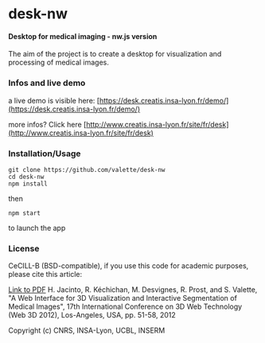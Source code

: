 desk-nw
======

#### Desktop for medical imaging - nw.js version ####

The aim of the project is to create a desktop for visualization and processing of medical images.

### Infos and live demo ###

a live demo is visible here: [https://desk.creatis.insa-lyon.fr/demo/](https://desk.creatis.insa-lyon.fr/demo/)

more infos? Click here [http://www.creatis.insa-lyon.fr/site/fr/desk](http://www.creatis.insa-lyon.fr/site/fr/desk)

### Installation/Usage ###

	git clone https://github.com/valette/desk-nw
	cd desk-nw
	npm install

then

	npm start

to launch the app

### License ###
CeCILL-B (BSD-compatible), if you use this code for academic purposes, please cite this article:

[Link to PDF](http://hal.archives-ouvertes.fr/hal-00732335) H. Jacinto, R. Kéchichan, M. Desvignes, R. Prost, and S. Valette, "A Web Interface for 3D Visualization and Interactive Segmentation of Medical Images", 17th International Conference on 3D Web Technology (Web 3D 2012), Los-Angeles, USA, pp. 51-58, 2012

Copyright (c) CNRS, INSA-Lyon, UCBL, INSERM

